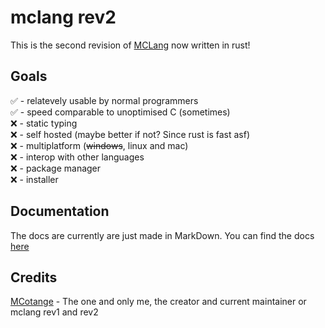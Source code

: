# mclang rev2

This is the second revision of [MCLang](https://github.com/mc-lang/mclang) now written in rust!

## Goals

✅ - relatevely usable by normal programmers  
✅ - speed comparable to unoptimised C (sometimes)  
❌ - static typing  
❌ - self hosted (maybe better if not? Since rust is fast asf)  
❌ - multiplatform (~~windows~~, linux and mac)  
❌ - interop with other languages  
❌ - package manager  
❌ - installer  

## Documentation

The docs are currently are just made in MarkDown.
You can find the docs [here](/docs/index.md)

## Credits

[MCotange](https://github.com/MCorange99) - The one and only me, the creator and current maintainer or mclang rev1 and rev2
